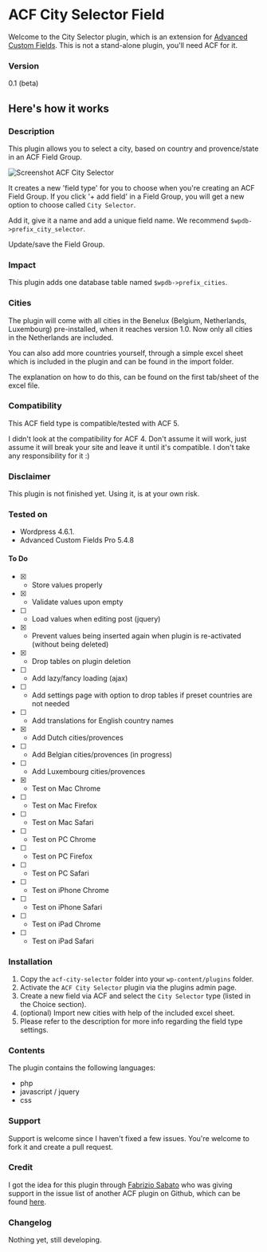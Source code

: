 # ACF City Selector Field

Welcome to the City Selector plugin, which is an extension for [Advanced Custom Fields](http://www.advancedcustomfields.com). This is not a stand-alone plugin, you'll need ACF for it.

### Version

0.1 (beta)

## Here's how it works

### Description

This plugin allows you to select a city, based on country and provence/state in an ACF Field Group.

![Screenshot ACF City Selector](http://beee4life.github.com/beee4life.github.io/images/screenshot-acf-city-selector.jpg)

It creates a new 'field type' for you to choose when you're creating an ACF Field Group. If you click '+ add field' in a Field Group, you will get a new option to choose called `City Selector`.

Add it, give it a name and add a unique field name. We recommend `$wpdb->prefix_city_selector`.

Update/save the Field Group.

### Impact

This plugin adds one database table named `$wpdb->prefix_cities`.

### Cities

The plugin will come with all cities in the Benelux (Belgium, Netherlands, Luxembourg) pre-installed, when it reaches version 1.0. Now only all cities in the Netherlands are included.

You can also add more countries yourself, through a simple excel sheet which is included in the plugin and can be found in the import folder.

The explanation on how to do this, can be found on the first tab/sheet of the excel file.

### Compatibility

This ACF field type is compatible/tested with ACF 5.

I didn't look at the compatibility for ACF 4. Don't assume it will work, just assume it will break your site and leave it until it's compatible. I don't take any responsibility for it :)

### Disclaimer

This plugin is not finished yet. Using it, is at your own risk.

### Tested on

* Wordpress 4.6.1.
* Advanced Custom Fields Pro 5.4.8

#### To Do
* [X] - Store values properly
* [X] - Validate values upon empty
* [ ] - Load values when editing post (jquery)
* [X] - Prevent values being inserted again when plugin is re-activated (without being deleted)
* [X] - Drop tables on plugin deletion
* [ ] - Add lazy/fancy loading (ajax)
* [ ] - Add settings page with option to drop tables if preset countries are not needed
* [ ] - Add translations for English country names
* [X] - Add Dutch cities/provences
* [ ] - Add Belgian cities/provences (in progress)
* [ ] - Add Luxembourg cities/provences
* [X] - Test on Mac Chrome
* [ ] - Test on Mac Firefox
* [ ] - Test on Mac Safari
* [ ] - Test on PC Chrome
* [ ] - Test on PC Firefox
* [ ] - Test on PC Safari
* [ ] - Test on iPhone Chrome
* [ ] - Test on iPhone Safari
* [ ] - Test on iPad Chrome
* [ ] - Test on iPad Safari

### Installation

1. Copy the `acf-city-selector` folder into your `wp-content/plugins` folder.
2. Activate the `ACF City Selector` plugin via the plugins admin page.
3. Create a new field via ACF and select the `City Selector` type (listed in the Choice section).
4. (optional) Import new cities with help of the included excel sheet.
5. Please refer to the description for more info regarding the field type settings.

### Contents

The plugin contains the following languages:
* php
* javascript / jquery
* css

### Support

Support is welcome since I haven't fixed a few issues. You're welcome to fork it and create a pull request.

### Credit

I got the idea for this plugin through [Fabrizio Sabato](https://github.com/fab01) who was giving support in the issue list of another ACF plugin  on Github, which can be found [here](http://www.deskema.it/en/articles/multi-level-country-state-city-cascading-select-wordpress).

### Changelog

Nothing yet, still developing.

